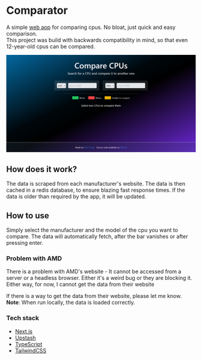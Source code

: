 # Comparator

A simple [web app](https://comparator.pkozak.org) for comparing cpus. No bloat, just quick and easy comparison.  
This project was build with backwards compatibility in mind, so that even 12-year-old cpus can be compared.

![Landing page](./docs/thumbnail.png)

## How does it work?

The data is scraped from each manufacturer's website. The data is then cached in a redis database, to ensure blazing
fast response times. If the data is older than required by the app, it will be updated.

## How to use
Simply select the manufacturer and the model of the cpu you want to compare. The data will automatically fetch, after the bar vanishes or after pressing enter.


### Problem with AMD

There is a problem with AMD's website - It cannot be accessed from a server or a headless browser.
Either it's a weird bug or they are blocking it. Either way, for now, I cannot get the data from their website

If there is a way to get the data from their website, please let me know.  
**Note**: When run locally, the data is loaded correctly.

### Tech stack
- [Next.js](https://nextjs.org/)
- [Upstash](https://upstash.com/)
- [TypeScript](https://www.typescriptlang.org/)
- [TailwindCSS](https://tailwindcss.com/)